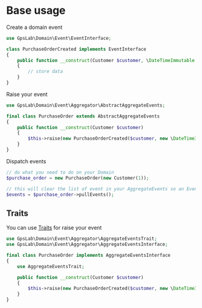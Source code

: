 Base usage
==========

Create a domain event

```php
use GpsLab\Domain\Event\EventInterface;

class PurchaseOrderCreated implements EventInterface
{
    public function __construct(Customer $customer, \DateTimeImmutable $create_at)
    {
        // store data
    }
}
```

Raise your event

```php
use GpsLab\Domain\Event\Aggregator\AbstractAggregateEvents;

final class PurchaseOrder extends AbstractAggregateEvents
{
    public function __construct(Customer $customer)
    {
        $this->raise(new PurchaseOrderCreated($customer, new \DateTimeImmutable()));
    }
}
```

Dispatch events

```php
// do what you need to do on your Domain
$purchase_order = new PurchaseOrder(new Customer(1));

// this will clear the list of event in your AggregateEvents so an Event is trigger only once
$events = $purchase_order->pullEvents();
```

## Traits

You can use [Traits](http://php.net/manual/en/language.oop5.traits.php) for raise your event

```php
use GpsLab\Domain\Event\Aggregator\AggregateEventsTrait;
use GpsLab\Domain\Event\Aggregator\AggregateEventsInterface;

final class PurchaseOrder implements AggregateEventsInterface
{
    use AggregateEventsTrait;

    public function __construct(Customer $customer)
    {
        $this->raise(new PurchaseOrderCreated($customer, new \DateTimeImmutable()));
    }
}
```

